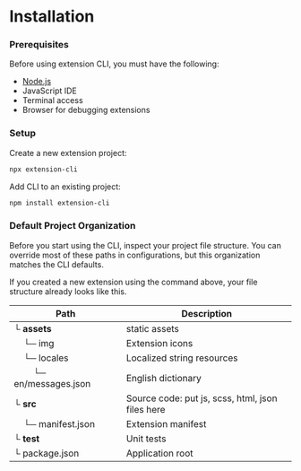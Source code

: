 # Installation

### Prerequisites

Before using extension CLI, you must have the following:

- [Node.js](https://nodejs.org/en/download/)
- JavaScript IDE
- Terminal access
- Browser for debugging extensions

### Setup

Create a new extension project:

```bash
npx extension-cli
```

Add CLI to an existing project:

```bash
npm install extension-cli
```

### Default Project Organization

Before you start using the CLI, inspect your project file structure. You can override most of 
these paths in configurations, but this organization matches the CLI defaults.

If you created a new extension using the command above, your file structure already looks like this.

Path | Description
--- | ---
└ **assets** |  static assets
&nbsp; &nbsp; └─ img | Extension icons
&nbsp; &nbsp; └─ locales | Localized string resources
&nbsp; &nbsp; &nbsp; &nbsp; └─ en/messages.json | English dictionary
└ **src** | Source code: put js, scss, html, json files here
&nbsp; &nbsp; └─ manifest.json | Extension manifest 
└ **test** | Unit tests
└ package.json | Application root

